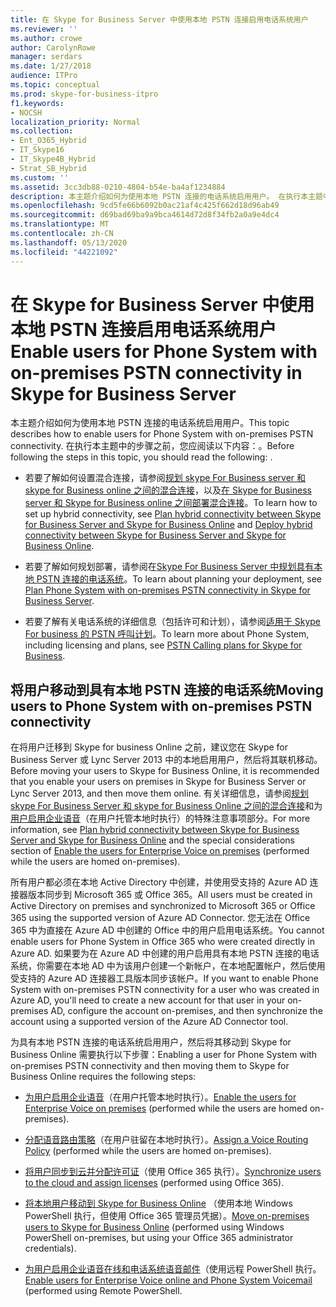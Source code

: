 ```yaml
---
title: 在 Skype for Business Server 中使用本地 PSTN 连接启用电话系统用户
ms.reviewer: ''
ms.author: crowe
author: CarolynRowe
manager: serdars
ms.date: 1/27/2018
audience: ITPro
ms.topic: conceptual
ms.prod: skype-for-business-itpro
f1.keywords:
- NOCSH
localization_priority: Normal
ms.collection:
- Ent_O365_Hybrid
- IT_Skype16
- IT_Skype4B_Hybrid
- Strat_SB_Hybrid
ms.custom: ''
ms.assetid: 3cc3db88-0210-4804-b54e-ba4af1234884
description: 本主题介绍如何为使用本地 PSTN 连接的电话系统启用用户。 在执行本主题中的步骤之前，您应阅读以下内容：。
ms.openlocfilehash: 9cd5fe66b6092b0ac21af4c425f662d18d96ab49
ms.sourcegitcommit: d69bad69ba9a9bca4614d72d8f34fb2a0a9e4dc4
ms.translationtype: MT
ms.contentlocale: zh-CN
ms.lasthandoff: 05/13/2020
ms.locfileid: "44221092"
---
```

# <a name="enable-users-for-phone-system-with-on-premises-pstn-connectivity-in-skype-for-business-server"></a><span data-ttu-id="ce78e-104">在 Skype for Business Server 中使用本地 PSTN 连接启用电话系统用户</span><span class="sxs-lookup"><span data-stu-id="ce78e-104">Enable users for Phone System with on-premises PSTN connectivity in Skype for Business Server</span></span>
 
<span data-ttu-id="ce78e-105">本主题介绍如何为使用本地 PSTN 连接的电话系统启用用户。</span><span class="sxs-lookup"><span data-stu-id="ce78e-105">This topic describes how to enable users for Phone System with on-premises PSTN connectivity.</span></span> <span data-ttu-id="ce78e-106">在执行本主题中的步骤之前，您应阅读以下内容：。</span><span class="sxs-lookup"><span data-stu-id="ce78e-106">Before following the steps in this topic, you should read the following: .</span></span>
  
- <span data-ttu-id="ce78e-107">若要了解如何设置混合连接，请参阅[规划 skype For Business server 和 skype for Business online 之间的混合连接](../../skype-for-business-hybrid-solutions/plan-hybrid-connectivity.md)，以及[在 Skype for Business server 和 Skype for Business online 之间部署混合连接](../../skype-for-business-hybrid-solutions/deploy-hybrid-connectivity/deploy-hybrid-connectivity.md)。</span><span class="sxs-lookup"><span data-stu-id="ce78e-107">To learn how to set up hybrid connectivity, see [Plan hybrid connectivity between Skype for Business Server and Skype for Business Online](../../skype-for-business-hybrid-solutions/plan-hybrid-connectivity.md) and [Deploy hybrid connectivity between Skype for Business Server and Skype for Business Online](../../skype-for-business-hybrid-solutions/deploy-hybrid-connectivity/deploy-hybrid-connectivity.md).</span></span>
    
- <span data-ttu-id="ce78e-108">若要了解如何规划部署，请参阅在[Skype For Business Server 中规划具有本地 PSTN 连接的电话系统](plan-phone-system-with-on-premises-pstn-connectivity.md)。</span><span class="sxs-lookup"><span data-stu-id="ce78e-108">To learn about planning your deployment, see [Plan Phone System with on-premises PSTN connectivity in Skype for Business Server](plan-phone-system-with-on-premises-pstn-connectivity.md).</span></span>
    
- <span data-ttu-id="ce78e-109">若要了解有关电话系统的详细信息（包括许可和计划），请参阅[适用于 Skype For business 的 PSTN 呼叫计划](https://support.office.com/article/PSTN-Calling-plans-for-Skype-for-Business-f47c6a97-bc8b-42e6-b5d4-ce6b41ed1918)。</span><span class="sxs-lookup"><span data-stu-id="ce78e-109">To learn more about Phone System, including licensing and plans, see [PSTN Calling plans for Skype for Business](https://support.office.com/article/PSTN-Calling-plans-for-Skype-for-Business-f47c6a97-bc8b-42e6-b5d4-ce6b41ed1918).</span></span>
    
## <a name="moving-users-to-phone-system-with-on-premises-pstn-connectivity"></a><span data-ttu-id="ce78e-110">将用户移动到具有本地 PSTN 连接的电话系统</span><span class="sxs-lookup"><span data-stu-id="ce78e-110">Moving users to Phone System with on-premises PSTN connectivity</span></span>

<span data-ttu-id="ce78e-111">在将用户迁移到 Skype for business Online 之前，建议您在 Skype for Business Server 或 Lync Server 2013 中的本地启用用户，然后将其联机移动。</span><span class="sxs-lookup"><span data-stu-id="ce78e-111">Before moving your users to Skype for Business Online, it is recommended that you enable your users on premises in Skype for Business Server or Lync Server 2013, and then move them online.</span></span> <span data-ttu-id="ce78e-112">有关详细信息，请参阅[规划 skype For Business Server 和 skype for Business Online 之间的混合连接](../../skype-for-business-hybrid-solutions/plan-hybrid-connectivity.md)和为[用户启用企业语音](enable-the-users-for-enterprise-voice-on-premises.md)（在用户托管本地时执行）的特殊注意事项部分。</span><span class="sxs-lookup"><span data-stu-id="ce78e-112">For more information, see [Plan hybrid connectivity between Skype for Business Server and Skype for Business Online](../../skype-for-business-hybrid-solutions/plan-hybrid-connectivity.md) and the special considerations section of [Enable the users for Enterprise Voice on premises](enable-the-users-for-enterprise-voice-on-premises.md) (performed while the users are homed on-premises).</span></span> 
  
<span data-ttu-id="ce78e-113">所有用户都必须在本地 Active Directory 中创建，并使用受支持的 Azure AD 连接器版本同步到 Microsoft 365 或 Office 365。</span><span class="sxs-lookup"><span data-stu-id="ce78e-113">All users must be created in Active Directory on premises and synchronized to Microsoft 365 or Office 365 using the supported version of Azure AD Connector.</span></span> <span data-ttu-id="ce78e-114">您无法在 Office 365 中为直接在 Azure AD 中创建的 Office 中的用户启用电话系统。</span><span class="sxs-lookup"><span data-stu-id="ce78e-114">You cannot enable users for Phone System in Office 365 who were created directly in Azure AD.</span></span> <span data-ttu-id="ce78e-115">如果要为在 Azure AD 中创建的用户启用具有本地 PSTN 连接的电话系统，你需要在本地 AD 中为该用户创建一个新帐户，在本地配置帐户，然后使用受支持的 Azure AD 连接器工具版本同步该帐户。</span><span class="sxs-lookup"><span data-stu-id="ce78e-115">If you want to enable Phone System with on-premises PSTN connectivity for a user who was created in Azure AD, you'll need to create a new account for that user in your on-premises AD, configure the account on-premises, and then synchronize the account using a supported version of the Azure AD Connector tool.</span></span> 
  
<span data-ttu-id="ce78e-116">为具有本地 PSTN 连接的电话系统启用用户，然后将其移动到 Skype for Business Online 需要执行以下步骤：</span><span class="sxs-lookup"><span data-stu-id="ce78e-116">Enabling a user for Phone System with on-premises PSTN connectivity and then moving them to Skype for Business Online requires the following steps:</span></span>
  
- <span data-ttu-id="ce78e-117">[为用户启用企业语音](enable-the-users-for-enterprise-voice-on-premises.md)（在用户托管本地时执行）。</span><span class="sxs-lookup"><span data-stu-id="ce78e-117">[Enable the users for Enterprise Voice on premises](enable-the-users-for-enterprise-voice-on-premises.md) (performed while the users are homed on-premises).</span></span>
    
- <span data-ttu-id="ce78e-118">[分配语音路由策略](assign-a-voice-routing-policy.md)（在用户驻留在本地时执行）。</span><span class="sxs-lookup"><span data-stu-id="ce78e-118">[Assign a Voice Routing Policy](assign-a-voice-routing-policy.md) (performed while the users are homed on-premises).</span></span>
    
- <span data-ttu-id="ce78e-119">[将用户同步到云并分配许可证](synchronize-users-to-the-cloud-and-assign-licenses.md)（使用 Office 365 执行）。</span><span class="sxs-lookup"><span data-stu-id="ce78e-119">[Synchronize users to the cloud and assign licenses](synchronize-users-to-the-cloud-and-assign-licenses.md) (performed using Office 365).</span></span>
    
- <span data-ttu-id="ce78e-120">[将本地用户移动到 Skype for Business Online](https://docs.microsoft.com/SkypeForBusiness/hybrid/move-users-from-on-premises-to-skype-for-business-online) （使用本地 Windows PowerShell 执行，但使用 Office 365 管理员凭据）。</span><span class="sxs-lookup"><span data-stu-id="ce78e-120">[Move on-premises users to Skype for Business Online](https://docs.microsoft.com/SkypeForBusiness/hybrid/move-users-from-on-premises-to-skype-for-business-online) (performed using Windows PowerShell on-premises, but using your Office 365 administrator credentials).</span></span>
    
- <span data-ttu-id="ce78e-121">[为用户启用企业语音在线和电话系统语音邮件](enable-users-for-enterprise-voice-online-and-phone-system-voicemail.md)（使用远程 PowerShell 执行。</span><span class="sxs-lookup"><span data-stu-id="ce78e-121">[Enable users for Enterprise Voice online and Phone System Voicemail](enable-users-for-enterprise-voice-online-and-phone-system-voicemail.md) (performed using Remote PowerShell.</span></span>
    


